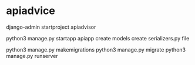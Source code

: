 # apiadvice
django-admin startproject apiadvisor


python3 manage.py startapp apiapp
create models
create serializers.py file

python3 manage.py makemigrations
python3 manage.py migrate
python3 manage.py runserver
